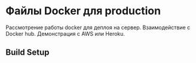# Файлы Docker для production
Рассмотрение работы docker для деплоя на сервер. Взаимодействие с Docker hub. Демонстрация c AWS или Heroku.
## Build Setup
``` bash
```